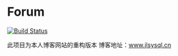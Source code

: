 # Forum
[![Build Status](https://travis-ci.org/apache/incubator-dubbo.svg?branch=master)](https://travis-ci.org/apache/incubator-dubbo) 

此项目为本人博客网站的重构版本
博客地址：www.jlsysql.cn
